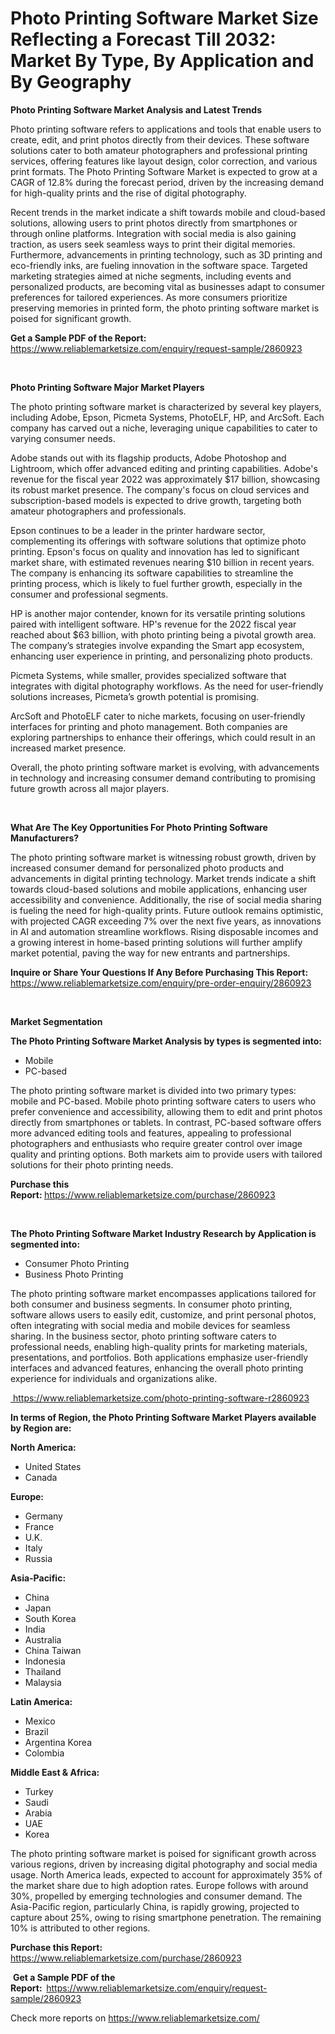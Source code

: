 <p><h1>Photo Printing Software Market Size Reflecting a Forecast Till 2032: Market By Type, By Application and By Geography</h1></p><p><strong>Photo Printing Software Market Analysis and Latest Trends</strong></p>
<p><p>Photo printing software refers to applications and tools that enable users to create, edit, and print photos directly from their devices. These software solutions cater to both amateur photographers and professional printing services, offering features like layout design, color correction, and various print formats. The Photo Printing Software Market is expected to grow at a CAGR of 12.8% during the forecast period, driven by the increasing demand for high-quality prints and the rise of digital photography.</p><p>Recent trends in the market indicate a shift towards mobile and cloud-based solutions, allowing users to print photos directly from smartphones or through online platforms. Integration with social media is also gaining traction, as users seek seamless ways to print their digital memories. Furthermore, advancements in printing technology, such as 3D printing and eco-friendly inks, are fueling innovation in the software space. Targeted marketing strategies aimed at niche segments, including events and personalized products, are becoming vital as businesses adapt to consumer preferences for tailored experiences. As more consumers prioritize preserving memories in printed form, the photo printing software market is poised for significant growth.</p></p>
<p><strong>Get a Sample PDF of the Report:&nbsp;</strong> <a href="https://www.reliablemarketsize.com/enquiry/request-sample/2860923?utm_campaign=2445&utm_medium=2&utm_source=Github&utm_content=ia&utm_term=12032025&utm_id=photo-printing-software">https://www.reliablemarketsize.com/enquiry/request-sample/2860923</a></p>
<p>&nbsp;</p>
<p><strong>Photo Printing Software Major Market Players</strong></p>
<p><p>The photo printing software market is characterized by several key players, including Adobe, Epson, Picmeta Systems, PhotoELF, HP, and ArcSoft. Each company has carved out a niche, leveraging unique capabilities to cater to varying consumer needs.</p><p>Adobe stands out with its flagship products, Adobe Photoshop and Lightroom, which offer advanced editing and printing capabilities. Adobe's revenue for the fiscal year 2022 was approximately $17 billion, showcasing its robust market presence. The company's focus on cloud services and subscription-based models is expected to drive growth, targeting both amateur photographers and professionals.</p><p>Epson continues to be a leader in the printer hardware sector, complementing its offerings with software solutions that optimize photo printing. Epson's focus on quality and innovation has led to significant market share, with estimated revenues nearing $10 billion in recent years. The company is enhancing its software capabilities to streamline the printing process, which is likely to fuel further growth, especially in the consumer and professional segments.</p><p>HP is another major contender, known for its versatile printing solutions paired with intelligent software. HP's revenue for the 2022 fiscal year reached about $63 billion, with photo printing being a pivotal growth area. The company’s strategies involve expanding the Smart app ecosystem, enhancing user experience in printing, and personalizing photo products.</p><p>Picmeta Systems, while smaller, provides specialized software that integrates with digital photography workflows. As the need for user-friendly solutions increases, Picmeta’s growth potential is promising.</p><p>ArcSoft and PhotoELF cater to niche markets, focusing on user-friendly interfaces for printing and photo management. Both companies are exploring partnerships to enhance their offerings, which could result in an increased market presence.</p><p>Overall, the photo printing software market is evolving, with advancements in technology and increasing consumer demand contributing to promising future growth across all major players.</p></p>
<p>&nbsp;</p>
<p><strong>What Are The Key Opportunities For Photo Printing Software Manufacturers?</strong></p>
<p><p>The photo printing software market is witnessing robust growth, driven by increased consumer demand for personalized photo products and advancements in digital printing technology. Market trends indicate a shift towards cloud-based solutions and mobile applications, enhancing user accessibility and convenience. Additionally, the rise of social media sharing is fueling the need for high-quality prints. Future outlook remains optimistic, with projected CAGR exceeding 7% over the next five years, as innovations in AI and automation streamline workflows. Rising disposable incomes and a growing interest in home-based printing solutions will further amplify market potential, paving the way for new entrants and partnerships.</p></p>
<p><strong>Inquire or Share Your Questions If Any Before Purchasing This Report:</strong> <a href="https://www.reliablemarketsize.com/enquiry/pre-order-enquiry/2860923?utm_campaign=2445&utm_medium=2&utm_source=Github&utm_content=ia&utm_term=12032025&utm_id=photo-printing-software">https://www.reliablemarketsize.com/enquiry/pre-order-enquiry/2860923</a></p>
<p>&nbsp;</p>
<p><strong>Market Segmentation</strong></p>
<p><strong>The Photo Printing Software Market Analysis by types is segmented into:</strong></p>
<p><ul><li>Mobile</li><li>PC-based</li></ul></p>
<p><p>The photo printing software market is divided into two primary types: mobile and PC-based. Mobile photo printing software caters to users who prefer convenience and accessibility, allowing them to edit and print photos directly from smartphones or tablets. In contrast, PC-based software offers more advanced editing tools and features, appealing to professional photographers and enthusiasts who require greater control over image quality and printing options. Both markets aim to provide users with tailored solutions for their photo printing needs.</p></p>
<p><strong>Purchase this Report:&nbsp;</strong><a href="https://www.reliablemarketsize.com/purchase/2860923?utm_campaign=2445&utm_medium=2&utm_source=Github&utm_content=ia&utm_term=12032025&utm_id=photo-printing-software">https://www.reliablemarketsize.com/purchase/2860923</a></p>
<p>&nbsp;</p>
<p><strong>The Photo Printing Software Market Industry Research by Application is segmented into:</strong></p>
<p><ul><li>Consumer Photo Printing</li><li>Business Photo Printing</li></ul></p>
<p><p>The photo printing software market encompasses applications tailored for both consumer and business segments. In consumer photo printing, software allows users to easily edit, customize, and print personal photos, often integrating with social media and mobile devices for seamless sharing. In the business sector, photo printing software caters to professional needs, enabling high-quality prints for marketing materials, presentations, and portfolios. Both applications emphasize user-friendly interfaces and advanced features, enhancing the overall photo printing experience for individuals and organizations alike.</p></p>
<p><a href="https://www.reliablemarketsize.com/photo-printing-software-r2860923?utm_campaign=2445&utm_medium=2&utm_source=Github&utm_content=ia&utm_term=12032025&utm_id=photo-printing-software">&nbsp;https://www.reliablemarketsize.com/photo-printing-software-r2860923</a></p>
<p><strong>In terms of Region, the Photo Printing Software Market Players available by Region are:</strong></p>
<p>
    <p> <strong> North America: </strong>
        <ul>
            <li>United States</li>
            <li>Canada</li>
        </ul>
        </p> 
    <p> <strong> Europe: </strong>
        <ul>
            <li>Germany</li>
            <li>France</li>
            <li>U.K.</li>
            <li>Italy</li>
            <li>Russia</li>
        </ul>
        </p> 
    <p> <strong> Asia-Pacific: </strong>
        <ul>
            <li>China</li>
            <li>Japan</li>
            <li>South Korea</li>
            <li>India</li>
            <li>Australia</li>
            <li>China Taiwan</li>
            <li>Indonesia</li>
            <li>Thailand</li>
            <li>Malaysia</li>
        </ul>
        </p> 
    <p> <strong> Latin America: </strong>
        <ul>
            <li>Mexico</li>
            <li>Brazil</li>
            <li>Argentina Korea</li>
            <li>Colombia</li>
        </ul>
        </p> 
    <p> <strong> Middle East & Africa: </strong>
        <ul>
            <li>Turkey</li>
            <li>Saudi</li>
            <li>Arabia</li>
            <li>UAE</li>
            <li>Korea</li>
        </ul>
    </p>
    </p>
<p><p>The photo printing software market is poised for significant growth across various regions, driven by increasing digital photography and social media usage. North America leads, expected to account for approximately 35% of the market share due to high adoption rates. Europe follows with around 30%, propelled by emerging technologies and consumer demand. The Asia-Pacific region, particularly China, is rapidly growing, projected to capture about 25%, owing to rising smartphone penetration. The remaining 10% is attributed to other regions.</p></p>
<p><strong>Purchase this Report: </strong><a href="https://www.reliablemarketsize.com/purchase/2860923?utm_campaign=2445&utm_medium=2&utm_source=Github&utm_content=ia&utm_term=12032025&utm_id=photo-printing-software">https://www.reliablemarketsize.com/purchase/2860923</a></p>
<p>&nbsp;<strong>Get a Sample PDF of the Report:&nbsp;&nbsp;</strong><a href="https://www.reliablemarketsize.com/enquiry/request-sample/2860923?utm_campaign=2445&utm_medium=2&utm_source=Github&utm_content=ia&utm_term=12032025&utm_id=photo-printing-software">https://www.reliablemarketsize.com/enquiry/request-sample/2860923</a></p>
<p><strong></strong></p>
<p>Check more reports on <a href="https://www.reliablemarketsize.com/?utm_campaign=2445&utm_medium=2&utm_source=Github&utm_content=ia&utm_term=12032025&utm_id=photo-printing-software">https://www.reliablemarketsize.com/</a></p>
